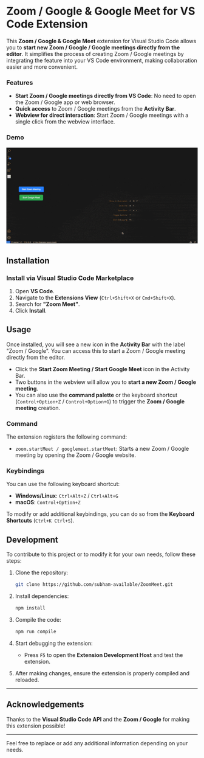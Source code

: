 # Zoom / Google & Google Meet for VS Code Extension

This **Zoom / Google & Google Meet** extension for Visual Studio Code allows you to **start new Zoom / Google / Google meetings directly from the editor**. It simplifies the process of creating Zoom / Google meetings by integrating the feature into your VS Code environment, making collaboration easier and more convenient.

### Features
- **Start Zoom / Google meetings directly from VS Code**: No need to open the Zoom / Google app or web browser.
- **Quick access** to Zoom / Google meetings from the **Activity Bar**.
- **Webview for direct interaction**: Start Zoom / Google meetings with a single click from the webview interface.


### Demo

![Demo](demo.gif) [](demo.gif)


## Installation

### Install via Visual Studio Code Marketplace

1. Open **VS Code**.
2. Navigate to the **Extensions View** (`Ctrl+Shift+X` or `Cmd+Shift+X`).
3. Search for **"Zoom Meet"**.
4. Click **Install**.

## Usage

Once installed, you will see a new icon in the **Activity Bar** with the label "Zoom / Google". You can access this to start a Zoom / Google meeting directly from the editor.

- Click the **Start Zoom Meeting / Start Google Meet** icon in the Activity Bar.
- Two buttons in the webview will allow you to **start a new Zoom / Google meeting**.
- You can also use the **command palette** or the keyboard shortcut (`Control+Option+Z` / `Control+Option+G`) to trigger the **Zoom / Google meeting** creation.

### Command

The extension registers the following command:

- `zoom.startMeet / googlemeet.startMeet`: Starts a new Zoom / Google meeting by opening the Zoom / Google website.

### Keybindings

You can use the following keyboard shortcut:

- **Windows/Linux**: `Ctrl+Alt+Z` / `Ctrl+Alt+G`
- **macOS**: `Control+Option+Z`

To modify or add additional keybindings, you can do so from the **Keyboard Shortcuts** (`Ctrl+K Ctrl+S`).

## Development

To contribute to this project or to modify it for your own needs, follow these steps:

1. Clone the repository:
    ```bash
    git clone https://github.com/subham-available/ZoomMeet.git
    ```

2. Install dependencies:
    ```bash
    npm install
    ```

3. Compile the code:
    ```bash
    npm run compile
    ```

4. Start debugging the extension:
    - Press `F5` to open the **Extension Development Host** and test the extension.

5. After making changes, ensure the extension is properly compiled and reloaded.

---

## Acknowledgements

Thanks to the **Visual Studio Code API** and the **Zoom / Google** for making this extension possible!

---

Feel free to replace or add any additional information depending on your needs.
